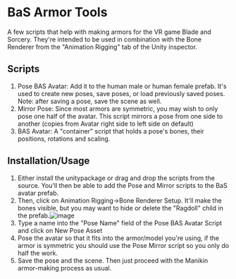 # BaS Armor Tools
A few scripts that help with making armors for the VR game Blade and Sorcery. They're intended to be used in combination with the Bone Renderer from the "Animation Rigging" tab of the Unity inspector.
## Scripts
1. Pose BAS Avatar:
  Add it to the human male or human female prefab. It's used to create new poses, save poses, or load previously saved poses. Note: after saving a pose, save the scene as well. 
2. Mirror Pose: Since most armors are symmetric, you may wish to only pose one half of the avatar. This script mirrors a pose from one side to another (copies from Avatar right side to left side on default)
3. BAS Avatar: A "container" script that holds a pose's bones, their positions, rotations and scaling.

## Installation/Usage
1. Either install the unitypackage or drag and drop the scripts from the source. You'll then be able to add the Pose and Mirror scripts to the BaS avatar prefab.
2. Then, click on Animation Rigging->Bone Renderer Setup. It'll make the bones visible, but you may want to hide or delete the "Ragdoll" child in the prefab.![image](https://user-images.githubusercontent.com/32655376/199850496-26c0e495-3562-4fe6-a7ec-5ced96bff885.png)
3. Type a name into the "Pose Name" field of the Pose BAS Avatar Script and click on New Pose Asset
4. Pose the avatar so that it fits into the armor/model you're using, if the armor is symmetric you should use the Pose Mirror script so you only do half the work.
5. Save the pose and the scene. Then just proceed with the Manikin armor-making process as usual.
